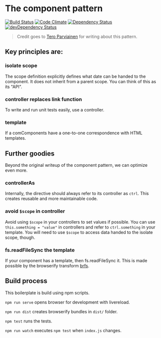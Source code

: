 # The component pattern
[![Build Status](https://travis-ci.org/excellenteasy/boilerplate-angular-component.svg?branch=master)](https://travis-ci.org/excellenteasy/boilerplate-angular-component)
[![Code Climate](https://codeclimate.com/github/excellenteasy/boilerplate-angular-component/badges/gpa.svg)](https://codeclimate.com/github/excellenteasy/boilerplate-angular-component)
[![Dependency Status](https://david-dm.org/excellenteasy/boilerplate-angular-component.svg)](https://david-dm.org/excellenteasy/boilerplate-angular-component)
[![devDependency Status](https://david-dm.org/excellenteasy/boilerplate-angular-component/dev-status.svg)](https://david-dm.org/excellenteasy/boilerplate-angular-component#info=devDependencies)

> Credit goes to [Tero Parviainen](http://teropa.info/blog/2014/10/24/how-ive-improved-my-angular-apps-by-banning-ng-controller.html) for writing about this pattern.

## Key principles are:

### isolate scope
The scope definition explicitly defines what date can be handed to the component. It does not inherit from a parent scope. You can think of this as its "API".

### controller replaces link function
To write and run unit tests easily, use a controller.

### template
If a comComponents have a one-to-one correspondence with HTML templates.

## Further goodies
Beyond the original writeup of the component pattern, we can optimize even more.

### controllerAs
Internally, the directive should always refer to its controller as `ctrl`. This creates reusable and more maintainable code.

### avoid `$scope` in controller
Avoid using `$scope` in your controllers to set values if possible. You can use `this.something = "value"` in controllers and refer to `ctrl.something` in your template. You will need to use `$scope` to access data handed to the isolate scope, though.

### fs.readFileSync the template
If your component has a template, then fs.readFileSync it. This is made possible by the browserify transform [brfs](https://github.com/substack/brfs).

## Build process

This boilerplate is build using npm scripts.

`npm run serve` opens browser for development with livereload.

`npm run dist` creates browserify bundles in `dist/` folder.

`npm test` runs the tests.

`npm run watch` executes `npm test` when `index.js` changes.
